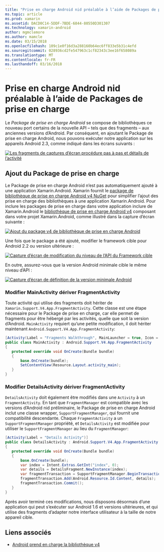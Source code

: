 ```yaml
---
title: "Prise en charge Android nid préalable à l’aide de Packages de prise en charge"
ms.topic: article
ms.prod: xamarin
ms.assetid: DACD0C14-5DDF-7BDE-6844-80550D301307
ms.technology: xamarin-android
author: mgmclemore
ms.author: mamcle
ms.date: 03/15/2018
ms.openlocfilehash: 109c1e0f16d3a288160b64ec6ff833e5b31c4efd
ms.sourcegitcommit: 028936cd2fe547963c1cf82343c3ee16f658089a
ms.translationtype: MT
ms.contentlocale: fr-FR
ms.lasthandoff: 03/16/2018
---
```

# <a name="supporting-pre-honeycomb-android-using-support-packages"></a>Prise en charge Android nid préalable à l’aide de Packages de prise en charge

Le *Package de prise en charge Android* se compose de bibliothèques ce nouveau port certains de la nouvelle API &ndash; tels que des fragments &ndash; aux anciennes versions d’Android. Par conséquent, en ajoutant le Package de prise en charge Android, nous pouvons exécuter notre application sur les appareils Android 2.3, comme indiqué dans les écrans suivants :

[![Les fragments de captures d’écran procédure pas à pas et détails de l’activité](supporting-pre-honeycomb-images/01-sml.png)](supporting-pre-honeycomb-images/01.png#lightbox)

## <a name="adding-the-support-package"></a>Ajout du Package de prise en charge

Le Package de prise en charge Android n’est pas automatiquement ajouté à une application Xamarin.Android. Xamarin fournit le [package de bibliothèque de prise en charge Android v4 NuGet](https://www.nuget.org/packages/Xamarin.Android.Support.v4/) pour simplifier l’ajout des prise en charge des bibliothèques à une application Xamarin.Android.
Pour inclure les packages de prise en charge dans votre application inclure de Xamarin.Android le [bibliothèque de prise en charge Android v4](https://www.nuget.org/packages/Xamarin.Android.Support.v4/) composant dans votre projet Xamarin.Android, comme illustré dans la capture d’écran suivante :

[![Ajout du package v4 de bibliothèque de prise en charge Android](supporting-pre-honeycomb-images/02-sml.png)](supporting-pre-honeycomb-images/02.png#lightbox)

Une fois que le package a été ajouté, modifier le framework cible pour Android 2.2 ou version ultérieure :

[![Capture d’écran de modification du niveau de l’API du Framework cible](supporting-pre-honeycomb-images/03-sml.png)](supporting-pre-honeycomb-images/03.png#lightbox)

En outre, assurez-vous que la version Android minimale cible le même niveau d’API :

[![Capture d’écran de définition de la version minimale Android](supporting-pre-honeycomb-images/04-sml.png)](supporting-pre-honeycomb-images/04.png#lightbox)

### <a name="change-mainactivity-to-derive-from-fragmentactivity"></a>Modifier MainActivity dériver FragmentActivity

Toute activité qui utilise des fragments doit hériter de `Xamarin.Support.V4.App.FragmentActivity`. Cette classe est une étape nécessaire pour le Package de prise en charge, car elle permet de fragments pour être hébergé par les activités, quelle que soit la version d’Android. `MainActivity` requiert qu’une petite modification, il doit hériter maintenant `Android.Support.V4.App.FragmentActivity`:

```csharp
[Activity(Label = "Fragments Walkthrough", MainLauncher = true, Icon = "@drawable/launcher")]
public class MainActivity : Android.Support.V4.App.FragmentActivity
{
   protected override void OnCreate(Bundle bundle)
   {
       base.OnCreate(bundle);
       SetContentView(Resource.Layout.activity_main);
   }
}
```


### <a name="change-detailsactivity-to-derive-from-fragmentactivity"></a>Modifier DetailsActivity dériver FragmentActivity

`DetailsActivity` doit également être modifiés dans une `Activity` à un `FragmentActivity`. En tant que `FragmentManager` est compatible avec les versions d’Android nid préliminaire, le Package de prise en charge Android inclut une classe wrapper, `SupportFragmentManager`, qui fournit une compatibilité descendante. Chaque `FragmentActivity` a un `SupportFragmentManager` propriété, et `DetailsActivity` est modifiée pour utiliser le `SupportFragmentManager` au lieu du `FragmentManager`:

```csharp
[Activity(Label = "Details Activity")]
public class DetailsActivity : Android.Support.V4.App.FragmentActivity
{
   protected override void OnCreate(Bundle bundle)
   {
       base.OnCreate(bundle);
       var index = Intent.Extras.GetInt("index", 0);
       var details = DetailsFragment.NewInstance(index);
       var fragmentTransaction = SupportFragmentManager.BeginTransaction(); // Notice the change from FragmentManager to SupportFragmentManager
       fragmentTransaction.Add(Android.Resource.Id.Content, details);
       fragmentTransaction.Commit();
   }
}
```

Après avoir terminé ces modifications, nous disposons désormais d’une application qui peut s’exécuter sur Android 1.6 et versions ultérieures, et qui utilise des fragments d’adapter notre interface utilisateur à la taille de notre appareil cible.


## <a name="related-links"></a>Liens associés

- [Android prend en charge la bibliothèque v4](https://www.nuget.org/packages/Xamarin.Android.Support.v4)
